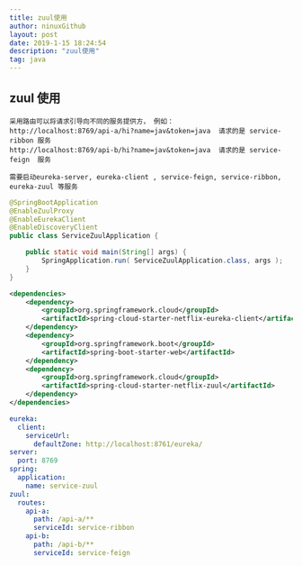 ```yaml
---
title: zuul使用
author: ninuxGithub
layout: post
date: 2019-1-15 18:24:54
description: "zuul使用"
tag: java
---
```



## zuul 使用
    采用路由可以将请求引导向不同的服务提供方， 例如：
    http://localhost:8769/api-a/hi?name=jav&token=java  请求的是 service-ribbon 服务
    http://localhost:8769/api-b/hi?name=jav&token=java  请求的是 service-feign  服务
    
    需要启动eureka-server, eureka-client , service-feign, service-ribbon, eureka-zuul 等服务

    
```java
@SpringBootApplication
@EnableZuulProxy
@EnableEurekaClient
@EnableDiscoveryClient
public class ServiceZuulApplication {

    public static void main(String[] args) {
        SpringApplication.run( ServiceZuulApplication.class, args );
    }
}
```  


```xml
<dependencies>
    <dependency>
        <groupId>org.springframework.cloud</groupId>
        <artifactId>spring-cloud-starter-netflix-eureka-client</artifactId>
    </dependency>
    <dependency>
        <groupId>org.springframework.boot</groupId>
        <artifactId>spring-boot-starter-web</artifactId>
    </dependency>
    <dependency>
        <groupId>org.springframework.cloud</groupId>
        <artifactId>spring-cloud-starter-netflix-zuul</artifactId>
    </dependency>
</dependencies>
```


```yaml
eureka:
  client:
    serviceUrl:
      defaultZone: http://localhost:8761/eureka/
server:
  port: 8769
spring:
  application:
    name: service-zuul
zuul:
  routes:
    api-a:
      path: /api-a/**
      serviceId: service-ribbon
    api-b:
      path: /api-b/**
      serviceId: service-feign
```
    

        
